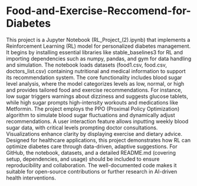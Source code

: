 # Food-and-Exercise-Reccomend-for-Diabetes
This project is a Jupyter Notebook (RL_Project_(2).ipynb) that implements a Reinforcement Learning (RL) model for personalized diabetes management. It begins by installing essential libraries like stable_baselines3 for RL and importing dependencies such as numpy, pandas, and gym for data handling and simulation. The notebook loads datasets (food1.csv, food.csv, doctors_list.csv) containing nutritional and medical information to support its recommendation system. The core functionality includes blood sugar level analysis, where the model categorizes levels as low, normal, or high and provides tailored food and exercise recommendations. For instance, low sugar triggers warnings about dizziness and suggests glucose tablets, while high sugar prompts high-intensity workouts and medications like Metformin. The project employs the PPO (Proximal Policy Optimization) algorithm to simulate blood sugar fluctuations and dynamically adjust recommendations. A user interaction feature allows inputting weekly blood sugar data, with critical levels prompting doctor consultations. Visualizations enhance clarity by displaying exercise and dietary advice. Designed for healthcare applications, this project demonstrates how RL can optimize diabetes care through data-driven, adaptive suggestions. For GitHub, the notebook, datasets, and a detailed README.md (covering setup, dependencies, and usage) should be included to ensure reproducibility and collaboration. The well-documented code makes it suitable for open-source contributions or further research in AI-driven health interventions.
